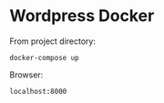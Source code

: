 # Wordpress Docker

From project directory:
    
    docker-compose up

Browser:
    
    localhost:8000
